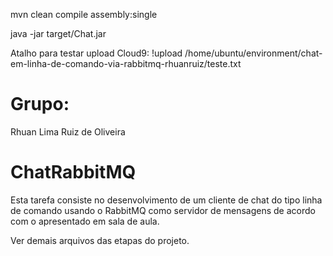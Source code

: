mvn clean compile assembly:single

java -jar target/Chat.jar

Atalho para testar upload Cloud9: 
!upload /home/ubuntu/environment/chat-em-linha-de-comando-via-rabbitmq-rhuanruiz/teste.txt

# Grupo:
Rhuan Lima Ruiz de Oliveira

# ChatRabbitMQ

Esta tarefa consiste no desenvolvimento de um cliente de chat do tipo linha de comando usando o RabbitMQ como servidor de mensagens de acordo com o apresentado em sala de aula.

Ver demais arquivos das etapas do projeto.
